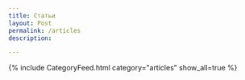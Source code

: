 ```yaml
---
title: Статьи
layout: Post
permalink: /articles
description: 

---
```



{% include CategoryFeed.html category="articles" show_all=true %} 
